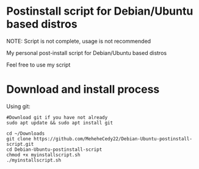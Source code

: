 # Postinstall script for Debian/Ubuntu based distros

NOTE: Script is not complete, usage is not recommended

My personal post-install script for Debian/Ubuntu based distros

Feel free to use my script

# Download and install process

Using git:

```
#Download git if you have not already
sudo apt update && sudo apt install git

cd ~/Downloads
git clone https://github.com/MeheheCedy22/Debian-Ubuntu-postinstall-script.git
cd Debian-Ubuntu-postinstall-script
chmod +x myinstallscript.sh
./myinstallscript.sh
```
